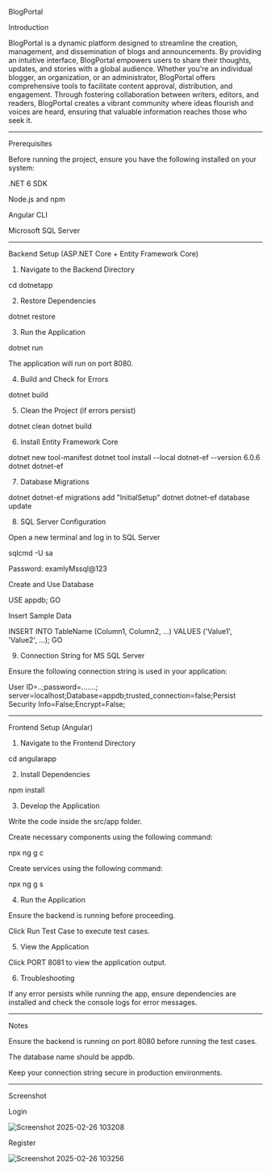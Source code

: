 BlogPortal

Introduction

BlogPortal is a dynamic platform designed to streamline the creation, management, and dissemination of blogs and announcements. By providing an intuitive interface, BlogPortal empowers users to share their thoughts, updates, and stories with a global audience. Whether you're an individual blogger, an organization, or an administrator, BlogPortal offers comprehensive tools to facilitate content approval, distribution, and engagement. Through fostering collaboration between writers, editors, and readers, BlogPortal creates a vibrant community where ideas flourish and voices are heard, ensuring that valuable information reaches those who seek it.


---

Prerequisites

Before running the project, ensure you have the following installed on your system:

.NET 6 SDK

Node.js and npm

Angular CLI

Microsoft SQL Server



---

Backend Setup (ASP.NET Core + Entity Framework Core)

1. Navigate to the Backend Directory

cd dotnetapp

2. Restore Dependencies

dotnet restore

3. Run the Application

dotnet run

The application will run on port 8080.

4. Build and Check for Errors

dotnet build

5. Clean the Project (if errors persist)

dotnet clean
dotnet build

6. Install Entity Framework Core

dotnet new tool-manifest
dotnet tool install --local dotnet-ef --version 6.0.6
dotnet dotnet-ef

7. Database Migrations

dotnet dotnet-ef migrations add "InitialSetup"
dotnet dotnet-ef database update

8. SQL Server Configuration

Open a new terminal and log in to SQL Server

sqlcmd -U sa

Password: examlyMssql@123

Create and Use Database

USE appdb;
GO

Insert Sample Data

INSERT INTO TableName (Column1, Column2, ...) VALUES ('Value1', 'Value2', ...);
GO

9. Connection String for MS SQL Server

Ensure the following connection string is used in your application:

User ID=..;password=.......; server=localhost;Database=appdb;trusted_connection=false;Persist Security Info=False;Encrypt=False;


---

Frontend Setup (Angular)

1. Navigate to the Frontend Directory

cd angularapp

2. Install Dependencies

npm install

3. Develop the Application

Write the code inside the src/app folder.

Create necessary components using the following command:

npx ng g c <component-name>

Create services using the following command:

npx ng g s <service-name>


4. Run the Application

Ensure the backend is running before proceeding.

Click Run Test Case to execute test cases.

5. View the Application

Click PORT 8081 to view the application output.

6. Troubleshooting

If any error persists while running the app, ensure dependencies are installed and check the console logs for error messages.


---

Notes

Ensure the backend is running on port 8080 before running the test cases.

The database name should be appdb.

Keep your connection string secure in production environments.


---

Screenshot


Login

![Screenshot 2025-02-26 103208](https://github.com/user-attachments/assets/9a4b49e6-a13e-4e1d-94dc-cd0ca2960ced)


Register



![Screenshot 2025-02-26 103256](https://github.com/user-attachments/assets/43be6461-4770-4557-9f35-20f17ff4a28c)


